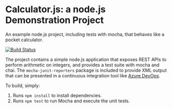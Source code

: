 Calculator.js: a node.js Demonstration Project
==============================================
An example node.js project, including tests with mocha, that behaves like
a pocket calculator.

[![Build Status](https://tobiasulm.visualstudio.com/Integrating%20External%20Source%20Control%20with%20Azure%20Pipelines/_apis/build/status/tobiulm.calculator?branchName=master)](https://tobiasulm.visualstudio.com/Integrating%20External%20Source%20Control%20with%20Azure%20Pipelines/_build/latest?definitionId=7&branchName=master)

The project contains a simple node.js application that exposes REST APIs
to perform arithmetic on integers, and provides a test suite with mocha
and chai.  The `mocha-junit-reporters` package is included to provide XML
output that can be presented in a continuous integration tool like
[Azure DevOps](https://azure.com/devops).

To build, simply:

1. Runs `npm install` to install dependencies.
2. Runs `npm test` to run Mocha and execute the unit tests.

